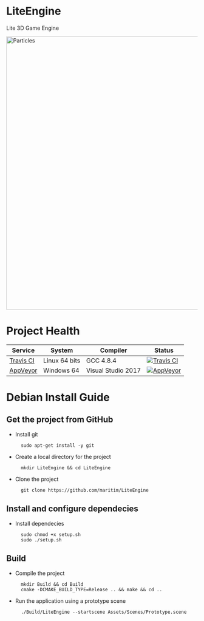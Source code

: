 LiteEngine
==========

Lite 3D Game Engine

<img src="https://github.com/maritim/LiteEngine/blob/gh-pages/LiteEngine%20Screenshot%209.png" alt="Particles" width="720px"/>

Project Health
=================

| Service | System | Compiler | Status |
| ------- | ------ | -------- | ------ |
| [Travis CI](https://travis-ci.org/maritim/LiteEngine)| Linux 64 bits  | GCC 4.8.4 | [![Travis CI](https://travis-ci.org/maritim/LiteEngine.svg?branch=master)](https://travis-ci.org/maritim/LiteEngine)
| [AppVeyor](https://ci.appveyor.com/project/maritim/liteengine)| Windows 64 | Visual Studio 2017 | [![AppVeyor](https://ci.appveyor.com/api/projects/status/s0fqli66756555gt/branch/master?svg=true)](https://ci.appveyor.com/project/maritim/liteengine/branch/master)

Debian Install Guide
=================

Get the project from GitHub
--------------------

* Install git

        sudo apt-get install -y git

* Create a local directory for the project

        mkdir LiteEngine && cd LiteEngine
    
* Clone the project

        git clone https://github.com/maritim/LiteEngine

Install and configure dependecies
--------------------

* Install dependecies

        sudo chmod +x setup.sh
        sudo ./setup.sh
    
Build
-----

* Compile the project

        mkdir Build && cd Build
        cmake -DCMAKE_BUILD_TYPE=Release .. && make && cd ..
        
* Run the application using a prototype scene

        ./Build/LiteEngine --startscene Assets/Scenes/Prototype.scene 
